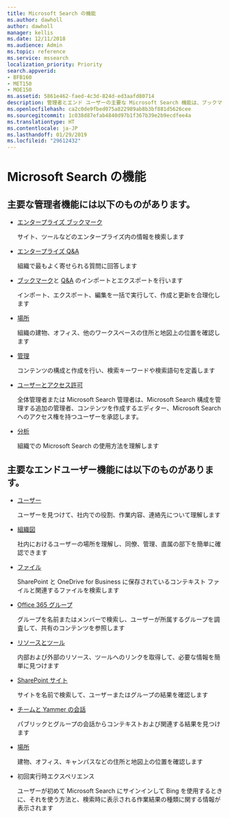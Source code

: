 ```yaml
---
title: Microsoft Search の機能
ms.author: dawholl
author: dawholl
manager: kellis
ms.date: 12/11/2018
ms.audience: Admin
ms.topic: reference
ms.service: mssearch
localization_priority: Priority
search.appverid:
- BFB160
- MET150
- MOE150
ms.assetid: 5861e462-faed-4c3d-824d-ed3aafd80714
description: 管理者とエンド ユーザーの主要な Microsoft Search 機能は、ブックマーク、Q&A、管理、データ分析です
ms.openlocfilehash: ca2c0de9fbed075a822989ab8b3bf881d5626cee
ms.sourcegitcommit: 1c038d87efab4840d97b1f367b39e2b9ecdfee4a
ms.translationtype: HT
ms.contentlocale: ja-JP
ms.lasthandoff: 01/29/2019
ms.locfileid: "29612432"
---
```

# <a name="features-of-microsoft-search"></a>Microsoft Search の機能

## <a name="key-admin-features-include"></a>主要な管理者機能には以下のものがあります。

- [エンタープライズ ブックマーク](create-and-manage-bookmarks.md)
    
    サイト、ツールなどのエンタープライズ内の情報を検索します
    
- [エンタープライズ Q&A](create-and-manage-qas.md)
    
    組織で最もよく寄せられる質問に回答します
    
- [ブックマーク](bulk-create-bookmarks.md)と [Q&A](bulk-create-qas.md) のインポートとエクスポートを行います
    
    インポート、エクスポート、編集を一括で実行して、作成と更新を合理化します

- [場所](locations.md)
    
    組織の建物、オフィス、他のワークスペースの住所と地図上の位置を確認します
    
- [管理](set-up-microsoft-search.md)
    
    コンテンツの構成と作成を行い、検索キーワードや検索語句を定義します
    
- [ユーザーとアクセス許可](add-users.md)
    
    全体管理者または Microsoft Search 管理者は、Microsoft Search 構成を管理する追加の管理者、コンテンツを作成するエディター、Microsoft Search へのアクセス権を持つユーザーを承認します。
    
- [分析](get-insights.md) 
    
    組織での Microsoft Search の使用方法を理解します 
    
## <a name="key-end-user-features-include"></a>主要なエンドユーザー機能には以下のものがあります。

- [ユーザー](use/find-people-and-groups.md)
    
    ユーザーを見つけて、社内での役割、作業内容、連絡先について理解します
    
- [組織図](use/find-people-and-groups.md)
    
    社内におけるユーザーの場所を理解し、同僚、管理、直属の部下を簡単に確認できます
    
- [ファイル](use/find-files.md)
    
    SharePoint と OneDrive for Business に保存されているコンテキスト ファイルと関連するファイルを検索します
    
- [Office 365 グループ](use/find-people-and-groups.md)
    
    グループを名前またはメンバーで検索し、ユーザーが所属するグループを調査して、共有のコンテンツを参照します
    
- [リソースとツール](use/find-resources-tools-and-more.md)
    
    内部および外部のリソース、ツールへのリンクを取得して、必要な情報を簡単に見つけます
    
- [SharePoint サイト](use/find-sharepoint-sites.md)
    
    サイトを名前で検索して、ユーザーまたはグループの結果を確認します
    
- [チームと Yammer の会話](use/find-conversations.md)
    
    パブリックとグループの会話からコンテキストおよび関連する結果を見つけます

- [場所](use/find-locations.md)
    
    建物、オフィス、キャンパスなどの住所と地図上の位置を確認します
    
- 初回実行時エクスペリエンス
    
    ユーザーが初めて Microsoft Search にサインインして Bing を使用するときに、それを使う方法と、検索時に表示される作業結果の種類に関する情報が表示されます